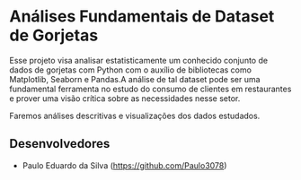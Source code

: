# Análises Fundamentais de Dataset de Gorjetas

Esse projeto visa analisar estatisticamente um conhecido conjunto de dados de gorjetas com Python com o auxílio de bibliotecas como Matplotlib, Seaborn e Pandas.A análise de tal dataset pode ser uma fundamental ferramenta no estudo do consumo de clientes em restaurantes e prover uma visão crítica sobre as necessidades nesse setor.

Faremos análises descritivas e visualizações dos dados estudados.


## Desenvolvedores
 - Paulo Eduardo da Silva (https://github.com/Paulo3078)


